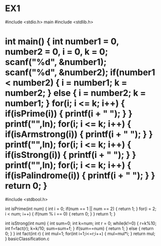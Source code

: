 # EX1
#include <stdio.h>
main
#include <stdlib.h>

int main()
{
    int number1 = 0, number2 = 0, i = 0, k = 0;
    scanf("%d", &number1);
    scanf("%d", &number2);
     if(number1 < number2)
     {
         i = number1;
         k = number2;
     }
     else
     {
        i = number2;
        k = number1;
     }
     for(i; i <= k; i++)
     {
         if(isPrime(i))
         {
             printf(i + " ");
         }
     }
     printf("",ln);
     for(i; i <= k; i++)
     {
         if(isArmstrong(i))
         {
             printf(i + " ");
         }
     }
     printf("",ln);
     for(i; i <= k; i++)
     {
         if(isStrong(i))
         {
             printf(i + " ");
         }
     }
     printf("",ln);
     for(i; i <= k; i++)
     {
         if(isPalindrome(i))
         {
             printf(i + " ");
         }
     }
    return 0;
}
=======
#include <stdbool.h>

int isPrime(int  num)
{
    int i = 0;
    if(num == 1 || num == 2)
    {
        return 1;
    }
    for(i = 2; i < num; i++)
    {
        if(num % i == 0)
        {
            return 0;
        }
    }
    return 1;
}

int isStrong(int num)
{
    int sum=0;
    int k=num;
    int r = 0;
    while(k!=0)
    {
        r=k%10;
        int f=fact(r);
        k=k/10;
        sum=sum+f;
    }
    if(sum==num)
    {
        return 1;
    }
    else
    {
        return 0;
    }
}
int fact(int r)
{
    int mul=1;
    for(int i=1;i<=r;i++)
    {
        mul=mul*i;
    }
    return mul;
}
 basicClassification.c
